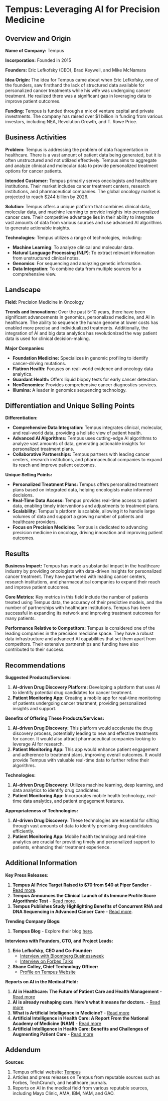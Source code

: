 # Tempus: Leveraging AI for Precision Medicine

## Overview and Origin

**Name of Company:** Tempus

**Incorporation:** Founded in 2015

**Founders:** Eric Lefkofsky (CEO), Brad Keywell, and Mike McNamara

**Idea Origin:** The idea for Tempus came about when Eric Lefkofsky, one of the founders, saw firsthand the lack of structured data available for personalized cancer treatments while his wife was undergoing cancer treatment. He realized there was a significant gap in leveraging data to improve patient outcomes.

**Funding:** Tempus is funded through a mix of venture capital and private investments. The company has raised over $1 billion in funding from various investors, including NEA, Revolution Growth, and T. Rowe Price.

## Business Activities

**Problem:** Tempus is addressing the problem of data fragmentation in healthcare. There is a vast amount of patient data being generated, but it is often unstructured and not utilized effectively. Tempus aims to aggregate and analyze clinical and molecular data to provide personalized treatment options for cancer patients.

**Intended Customer:** Tempus primarily serves oncologists and healthcare institutions. Their market includes cancer treatment centers, research institutions, and pharmaceutical companies. The global oncology market is projected to reach $244 billion by 2026.

**Solution:** Tempus offers a unique platform that combines clinical data, molecular data, and machine learning to provide insights into personalized cancer care. Their competitive advantage lies in their ability to integrate vast amounts of data from various sources and use advanced AI algorithms to generate actionable insights.

**Technologies:** Tempus utilizes a range of technologies, including:
- **Machine Learning**: To analyze clinical and molecular data.
- **Natural Language Processing (NLP)**: To extract relevant information from unstructured clinical notes.
- **Genomics**: For sequencing and analyzing genetic information.
- **Data Integration**: To combine data from multiple sources for a comprehensive view.

## Landscape

**Field:** Precision Medicine in Oncology

**Trends and Innovations:** Over the past 5-10 years, there have been significant advancements in genomics, personalized medicine, and AI in healthcare. The ability to sequence the human genome at lower costs has enabled more precise and individualized treatments. Additionally, the integration of AI and big data analytics has revolutionized the way patient data is used for clinical decision-making.

**Major Companies:** 
- **Foundation Medicine:** Specializes in genomic profiling to identify cancer-driving mutations.
- **Flatiron Health:** Focuses on real-world evidence and oncology data analytics.
- **Guardant Health:** Offers liquid biopsy tests for early cancer detection.
- **NeoGenomics:** Provides comprehensive cancer diagnostics services.
- **Illumina:** A leader in genomics sequencing technology.

## Differentiation and Unique Selling Points

**Differentiation:**
- **Comprehensive Data Integration:** Tempus integrates clinical, molecular, and real-world data, providing a holistic view of patient health.
- **Advanced AI Algorithms:** Tempus uses cutting-edge AI algorithms to analyze vast amounts of data, generating actionable insights for personalized treatment plans.
- **Collaborative Partnerships:** Tempus partners with leading cancer centers, research institutions, and pharmaceutical companies to expand its reach and improve patient outcomes.

**Unique Selling Points:**
- **Personalized Treatment Plans:** Tempus offers personalized treatment plans based on integrated data, helping oncologists make informed decisions.
- **Real-Time Data Access:** Tempus provides real-time access to patient data, enabling timely interventions and adjustments to treatment plans.
- **Scalability:** Tempus's platform is scalable, allowing it to handle large volumes of data and support a growing number of patients and healthcare providers.
- **Focus on Precision Medicine:** Tempus is dedicated to advancing precision medicine in oncology, driving innovation and improving patient outcomes.

## Results

**Business Impact:** Tempus has made a substantial impact in the healthcare industry by providing oncologists with data-driven insights for personalized cancer treatment. They have partnered with leading cancer centers, research institutions, and pharmaceutical companies to expand their reach and improve patient outcomes.

**Core Metrics:** Key metrics in this field include the number of patients treated using Tempus data, the accuracy of their predictive models, and the number of partnerships with healthcare institutions. Tempus has been successful in expanding its network and improving treatment outcomes for many patients.

**Performance Relative to Competitors:** Tempus is considered one of the leading companies in the precision medicine space. They have a robust data infrastructure and advanced AI capabilities that set them apart from competitors. Their extensive partnerships and funding have also contributed to their success.

## Recommendations

**Suggested Products/Services:** 
1. **AI-driven Drug Discovery Platform:** Developing a platform that uses AI to identify potential drug candidates for cancer treatment.
2. **Patient Monitoring App:** Creating a mobile app for real-time monitoring of patients undergoing cancer treatment, providing personalized insights and support.

**Benefits of Offering These Products/Services:**
1. **AI-driven Drug Discovery:** This platform would accelerate the drug discovery process, potentially leading to new and effective treatments for cancer. It would also attract pharmaceutical companies looking to leverage AI for research.
2. **Patient Monitoring App:** This app would enhance patient engagement and adherence to treatment plans, improving overall outcomes. It would provide Tempus with valuable real-time data to further refine their algorithms.

**Technologies:** 
1. **AI-driven Drug Discovery:** Utilizes machine learning, deep learning, and data analytics to identify drug candidates.
2. **Patient Monitoring App:** Incorporates mobile health technology, real-time data analytics, and patient engagement features.

**Appropriateness of Technologies:**
1. **AI-driven Drug Discovery:** These technologies are essential for sifting through vast amounts of data to identify promising drug candidates efficiently.
2. **Patient Monitoring App:** Mobile health technology and real-time analytics are crucial for providing timely and personalized support to patients, enhancing their treatment experience.

## Additional Information

**Key Press Releases:**
1. **Tempus AI Price Target Raised to $70 from $40 at Piper Sandler** - [Read more](https://markets.businessinsider.com/news/stocks/tempus-ai-price-target-raised-to-70-from-40-at-piper-sandler-1033999576).
2. **Tempus Announces the Clinical Launch of its Immune Profile Score Algorithmic Test** - [Read more](https://www.tmcnet.com/usubmit/2024/11/07/10102105.htm).
3. **Tempus Publishes Study Highlighting Benefits of Concurrent RNA and DNA Sequencing in Advanced Cancer Care** - [Read more](https://www.tmcnet.com/usubmit/2024/11/11/10102811.htm).

**Trending Company Blogs:**
1. **Tempus Blog** - Explore their blog [here](https://www.tempus.com/news/pr/).

**Interviews with Founders, CTO, and Project Leads:**
1. **Eric Lefkofsky, CEO and Co-Founder:** 
   - [Interview with Bloomberg Businessweek](https://www.bloomberg.com/news/videos/2018-11-28/tempus-ceo-lefkofsky-on-data-driven-medicine-video)
   - [Interview on Forbes Talks](https://www.youtube.com/watch?v=QWE61bPp9Os)
2. **Shane Colley, Chief Technology Officer:**
   - [Profile on Tempus Website](https://www.tempus.com/team_members/shane-colley/)

**Reports on AI in the Medical Field:**
1. **AI in Healthcare: The Future of Patient Care and Health Management** - [Read more](https://mcpress.mayoclinic.org/healthy-aging/ai-in-healthcare-the-future-of-patient-care-and-health-management/)
2. **AI is already reshaping care. Here’s what it means for doctors.** - [Read more](https://www.ama-assn.org/practice-management/digital/ai-already-reshaping-care-heres-what-it-means-doctors)
3. **What is Artificial Intelligence in Medicine?** - [Read more](https://www.ibm.com/topics/artificial-intelligence-medicine)
4. **Artificial Intelligence in Health Care: A Report From the National Academy of Medicine (NAM)** - [Read more](https://jamanetwork.com/journals/jama/fullarticle/2757958)
5. **Artificial Intelligence in Health Care: Benefits and Challenges of Augmenting Patient Care** - [Read more](https://www.gao.gov/products/gao-21-7sp)

## Addendum
**Sources:**
1. Tempus official website: [Tempus](https://www.tempus.com/)
2. Articles and press releases on Tempus from reputable sources such as Forbes, TechCrunch, and healthcare journals.
3. Reports on AI in the medical field from various reputable sources, including Mayo Clinic, AMA, IBM, NAM, and GAO.

